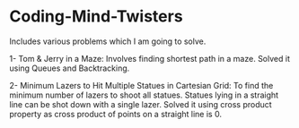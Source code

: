 # Coding-Mind-Twisters

Includes various problems which I am going to solve.

1- Tom & Jerry in a Maze: Involves finding shortest path in a maze. Solved it using Queues and Backtracking.

2- Minimum Lazers to Hit Multiple Statues in Cartesian Grid: To find the minimum number of lazers to shoot all statues. Statues lying in a straight line can be shot down with a single lazer. Solved it using cross product property as cross product of points on a straight line is 0. 

